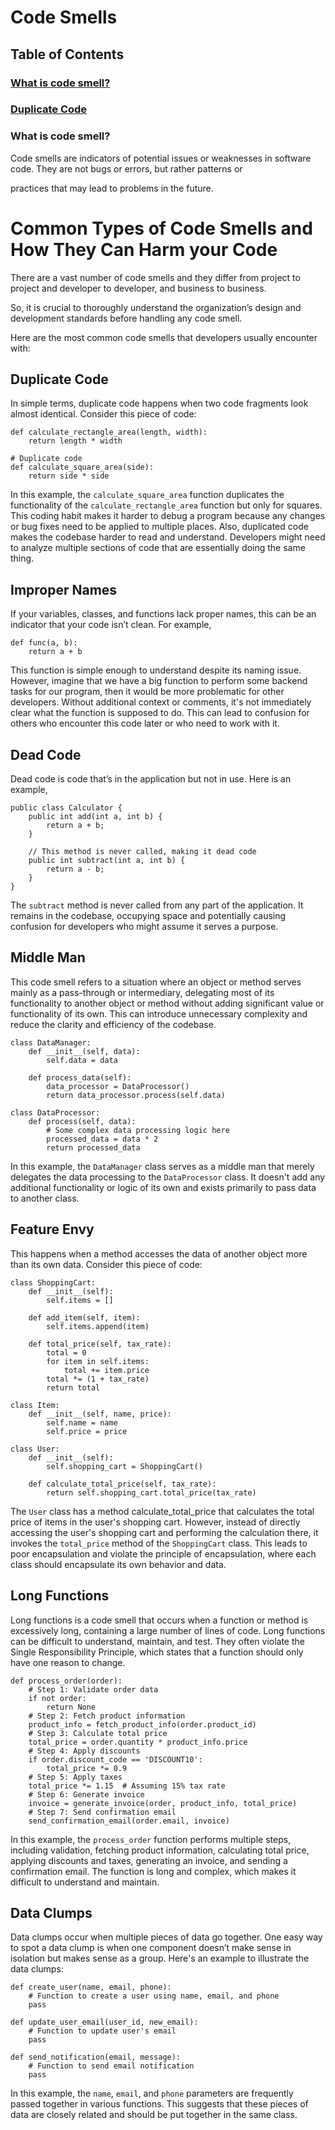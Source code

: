 # Code Smells

## Table of Contents

### [What is code smell?](#what-is-code-smell-1)
### [Duplicate Code](Duplicate-Code-1)

### What is code smell?

Code smells are indicators of potential issues or weaknesses in software code. They are not bugs or errors, but rather patterns or 

practices that may lead to problems in the future. 

# Common Types of Code Smells and How They Can Harm your Code

There are a vast number of code smells and they differ from project to project and developer to developer, and business to business. 

So, it is crucial to thoroughly understand the organization’s design and development standards before handling any code smell. 

Here are the most common code smells that developers usually encounter with:

## Duplicate Code

In simple terms, duplicate code happens when two code fragments look almost identical. Consider this piece of code:

```
def calculate_rectangle_area(length, width):
    return length * width

# Duplicate code
def calculate_square_area(side):
    return side * side
```

In this example, the `calculate_square_area` function duplicates the functionality of the `calculate_rectangle_area` function but only for squares. This coding habit makes it harder to debug a program because any changes or bug fixes need to be applied to multiple places. Also, duplicated code makes the codebase harder to read and understand. Developers might need to analyze multiple sections of code that are essentially doing the same thing.

## Improper Names

If your variables, classes, and functions lack proper names, this can be an indicator that your code isn’t clean. For example, 

```
def func(a, b):
    return a + b
```
This function is simple enough to understand despite its naming issue. However, imagine that we have a big function to perform some backend tasks for our program,
then it would be more problematic for other developers.  Without additional context or comments, it's not immediately clear what the function is supposed to do. 
This can lead to confusion for others who encounter this code later or who need to work with it.

## Dead Code 

Dead code is code that’s in the application but not in use. Here is an example,

```
public class Calculator {
    public int add(int a, int b) {
        return a + b;
    }

    // This method is never called, making it dead code
    public int subtract(int a, int b) {
        return a - b;
    }
}

```

The `subtract` method is never called from any part of the application. It remains in the codebase, occupying space and potentially causing confusion for developers who might assume it serves a purpose.

## Middle Man

This code smell refers to a situation where an object or method serves mainly as a pass-through or intermediary, delegating most of its functionality to another object or method without adding significant value or functionality of its own. This can introduce unnecessary complexity and reduce the clarity and efficiency of the codebase.

```
class DataManager:
    def __init__(self, data):
        self.data = data

    def process_data(self):
        data_processor = DataProcessor()
        return data_processor.process(self.data)

class DataProcessor:
    def process(self, data):
        # Some complex data processing logic here
        processed_data = data * 2
        return processed_data
```

In this example, the `DataManager` class serves as a middle man that merely delegates the data processing to the `DataProcessor` class. It doesn't add any additional functionality or logic of its own and exists primarily to pass data to another class.

## Feature Envy

This happens when a method accesses the data of another object more than its own data. Consider this piece of code:

```
class ShoppingCart:
    def __init__(self):
        self.items = []

    def add_item(self, item):
        self.items.append(item)

    def total_price(self, tax_rate):
        total = 0
        for item in self.items:
            total += item.price
        total *= (1 + tax_rate)
        return total

class Item:
    def __init__(self, name, price):
        self.name = name
        self.price = price

class User:
    def __init__(self):
        self.shopping_cart = ShoppingCart()

    def calculate_total_price(self, tax_rate):
        return self.shopping_cart.total_price(tax_rate)
```

The `User` class has a method calculate_total_price that calculates the total price of items in the user's shopping cart. However, instead of directly accessing the user's shopping cart and performing the calculation there, it invokes the `total_price` method of the `ShoppingCart` class. This leads to poor encapsulation and violate the principle of encapsulation, where each class should encapsulate its own behavior and data.

## Long Functions

Long functions is a code smell that occurs when a function or method is excessively long, containing a large number of lines of code. Long functions can be difficult to understand, maintain, and test. They often violate the Single Responsibility Principle, which states that a function should only have one reason to change.

```
def process_order(order):
    # Step 1: Validate order data
    if not order:
        return None
    # Step 2: Fetch product information
    product_info = fetch_product_info(order.product_id)
    # Step 3: Calculate total price
    total_price = order.quantity * product_info.price
    # Step 4: Apply discounts
    if order.discount_code == 'DISCOUNT10':
        total_price *= 0.9
    # Step 5: Apply taxes
    total_price *= 1.15  # Assuming 15% tax rate
    # Step 6: Generate invoice
    invoice = generate_invoice(order, product_info, total_price)
    # Step 7: Send confirmation email
    send_confirmation_email(order.email, invoice)
```

In this example, the `process_order` function performs multiple steps, including validation, fetching product information, calculating total price, applying discounts and taxes, generating an invoice, and sending a confirmation email. The function is long and complex, which makes it difficult to understand and maintain.

## Data Clumps

Data clumps occur when multiple pieces of data go together. One easy way to spot a data clump is when one component doesn’t make sense in isolation but makes sense as a group. Here's an example to illustrate the data clumps:

```
def create_user(name, email, phone):
    # Function to create a user using name, email, and phone
    pass

def update_user_email(user_id, new_email):
    # Function to update user's email
    pass

def send_notification(email, message):
    # Function to send email notification
    pass
```

In this example, the `name`, `email`, and `phone` parameters are frequently passed together in various functions. This suggests that these pieces of data are closely related and should be put together in the same class.
